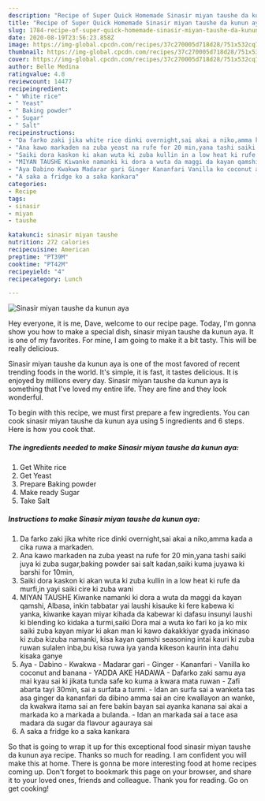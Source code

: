 ```yaml
---
description: "Recipe of Super Quick Homemade Sinasir miyan taushe da kunun aya"
title: "Recipe of Super Quick Homemade Sinasir miyan taushe da kunun aya"
slug: 1784-recipe-of-super-quick-homemade-sinasir-miyan-taushe-da-kunun-aya
date: 2020-08-19T23:56:23.858Z
image: https://img-global.cpcdn.com/recipes/37c270005d718d28/751x532cq70/sinasir-miyan-taushe-da-kunun-aya-recipe-main-photo.jpg
thumbnail: https://img-global.cpcdn.com/recipes/37c270005d718d28/751x532cq70/sinasir-miyan-taushe-da-kunun-aya-recipe-main-photo.jpg
cover: https://img-global.cpcdn.com/recipes/37c270005d718d28/751x532cq70/sinasir-miyan-taushe-da-kunun-aya-recipe-main-photo.jpg
author: Belle Medina
ratingvalue: 4.8
reviewcount: 14477
recipeingredient:
- " White rice"
- " Yeast"
- " Baking powder"
- " Sugar"
- " Salt"
recipeinstructions:
- "Da farko zaki jika white rice dinki overnight,sai akai a niko,amma kada a cika ruwa a markaden."
- "Ana kawo markaden na zuba yeast na rufe for 20 min,yana tashi saiki juya ki zuba sugar,baking powder sai salt kadan,saiki kuma juyawa ki barshi for 10min,"
- "Saiki dora kaskon ki akan wuta ki zuba kullin in a low heat ki rufe da murfi,in yayi saiki cire ki zuba wani"
- "MIYAN TAUSHE Kiwanke namanki ki dora a wuta da maggi da kayan qamshi, Albasa, inkin tabbatar yai laushi kisauke ki fere kabewa ki yanka, kiwanke kayan miyar kihada da kabewar ki dafasu insunyi laushi ki blending ko kidaka a turmi,saiki Dora mai a wuta ko fari ko ja ko mix saiki zuba kayan miyar ki akan man ki kawo dakakkiyar gyada inkinaso ki zuba kizuba namanki, kisa kayan qamshi seasoning intai kauri ki zuba ruwan sulalen inba,bu kisa ruwa iya yanda kikeson kaurin inta dahu kisaka ganye"
- "Aya Dabino Kwakwa Madarar gari Ginger Kananfari Vanilla ko coconut and banana YADDA AKE HADAWA Dafarko zaki samu aya mai kyau sai ki jikata tunda safe ko kuma a kwara mata ruwan Zafi abarta tayi 30min, sai a surfata a turmi. Idan an surfa sai a wanketa tas asa ginger da kananfari da dibino amma sai an cire kwallayon an wanke, da kwakwa itama sai an fere bakin bayan sai ayanka kanana sai akai a markada ko a markada a bulanda. Idan an markada sai a tace asa madara da sugar da flavour agauraya sai"
- "A saka a fridge ko a saka kankara"
categories:
- Recipe
tags:
- sinasir
- miyan
- taushe

katakunci: sinasir miyan taushe 
nutrition: 272 calories
recipecuisine: American
preptime: "PT39M"
cooktime: "PT42M"
recipeyield: "4"
recipecategory: Lunch

---
```



![Sinasir miyan taushe da kunun aya](https://img-global.cpcdn.com/recipes/37c270005d718d28/751x532cq70/sinasir-miyan-taushe-da-kunun-aya-recipe-main-photo.jpg)

Hey everyone, it is me, Dave, welcome to our recipe page. Today, I'm gonna show you how to make a special dish, sinasir miyan taushe da kunun aya. It is one of my favorites. For mine, I am going to make it a bit tasty. This will be really delicious.



Sinasir miyan taushe da kunun aya is one of the most favored of recent trending foods in the world. It's simple, it is fast, it tastes delicious. It is enjoyed by millions every day. Sinasir miyan taushe da kunun aya is something that I've loved my entire life. They are fine and they look wonderful.


To begin with this recipe, we must first prepare a few ingredients. You can cook sinasir miyan taushe da kunun aya using 5 ingredients and 6 steps. Here is how you cook that.

<!--inarticleads1-->

##### The ingredients needed to make Sinasir miyan taushe da kunun aya:

1. Get  White rice
1. Get  Yeast
1. Prepare  Baking powder
1. Make ready  Sugar
1. Take  Salt




<!--inarticleads2-->

##### Instructions to make Sinasir miyan taushe da kunun aya:

1. Da farko zaki jika white rice dinki overnight,sai akai a niko,amma kada a cika ruwa a markaden.
1. Ana kawo markaden na zuba yeast na rufe for 20 min,yana tashi saiki juya ki zuba sugar,baking powder sai salt kadan,saiki kuma juyawa ki barshi for 10min,
1. Saiki dora kaskon ki akan wuta ki zuba kullin in a low heat ki rufe da murfi,in yayi saiki cire ki zuba wani
1. MIYAN TAUSHE Kiwanke namanki ki dora a wuta da maggi da kayan qamshi, Albasa, inkin tabbatar yai laushi kisauke ki fere kabewa ki yanka, kiwanke kayan miyar kihada da kabewar ki dafasu insunyi laushi ki blending ko kidaka a turmi,saiki Dora mai a wuta ko fari ko ja ko mix saiki zuba kayan miyar ki akan man ki kawo dakakkiyar gyada inkinaso ki zuba kizuba namanki, kisa kayan qamshi seasoning intai kauri ki zuba ruwan sulalen inba,bu kisa ruwa iya yanda kikeson kaurin inta dahu kisaka ganye
1. Aya - Dabino - Kwakwa - Madarar gari - Ginger - Kananfari - Vanilla ko coconut and banana - YADDA AKE HADAWA - Dafarko zaki samu aya mai kyau sai ki jikata tunda safe ko kuma a kwara mata ruwan - Zafi abarta tayi 30min, sai a surfata a turmi. - Idan an surfa sai a wanketa tas asa ginger da kananfari da dibino amma sai an cire kwallayon an wanke, da kwakwa itama sai an fere bakin bayan sai ayanka kanana sai akai a markada ko a markada a bulanda. - Idan an markada sai a tace asa madara da sugar da flavour agauraya sai
1. A saka a fridge ko a saka kankara




So that is going to wrap it up for this exceptional food sinasir miyan taushe da kunun aya recipe. Thanks so much for reading. I am confident you will make this at home. There is gonna be more interesting food at home recipes coming up. Don't forget to bookmark this page on your browser, and share it to your loved ones, friends and colleague. Thank you for reading. Go on get cooking!
